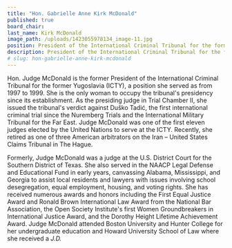 ```yaml
---
title: "Hon. Gabrielle Anne Kirk McDonald"
published: true
board_chair:
last_name: Kirk McDonald
image_path: /uploads/1423055978134_image-11.jpg
position: President of the International Criminal Tribunal for the former Yugoslavia (1997-99)
description: President of the International Criminal Tribunal for the former Yugoslavia (1997-99)
# slug: hon-gabrielle-anne-kirk-mcdonald
---
```


Hon. Judge McDonald is the former President of the International Criminal Tribunal for the former Yugoslavia (ICTY), a position she served as from 1997 to 1999. She is the only woman to occupy the tribunal's presidency since its establishment. As the presiding judge in Trial Chamber II, she issued the tribunal's verdict against Duško Tadić, the first international criminal trial since the Nuremberg Trials and the International Military Tribunal for the Far East. Judge McDonald was one of the first eleven judges elected by the United Nations to serve at the ICTY. Recently, she retired as one of three American arbitrators on the Iran – United States Claims Tribunal in The Hague.

Formerly, Judge McDonald was a judge at the U.S. District Court for the Southern District of Texas. She also served in the NAACP Legal Defense and Educational Fund in early years, canvassing Alabama, Mississippi, and Georgia to assist local residents and lawyers with issues involving school desegregation, equal employment, housing, and voting rights. She has received numerous awards and honors including the First Equal Justice Award and Ronald Brown International Law Award from the National Bar Association, the Open Society Institute's first Women Groundbreakers in International Justice Award, and the Dorothy Height Lifetime Achievement Award. Judge McDonald attended Boston University and Hunter College for her undergraduate education and Howard University School of Law where she received a _J.D._

